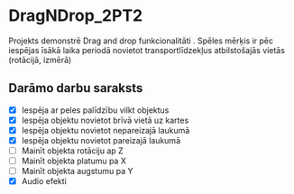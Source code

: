 # DragNDrop_2PT2
Projekts demonstrē Drag and drop funkcionalitāti . Spēles mērķis ir pēc iespējas īsākā laika periodā novietot transportlīdzekļus atbilstošajās vietās (rotācijā, izmērā)

## Darāmo darbu saraksts
- [X] Iespēja ar peles palīdzību vilkt objektus
- [X] Iespēja objektu novietot brīvā vietā uz kartes
- [X] Iespēja objektu novietot nepareizajā laukumā
- [X] Iespēja objektu novietot pareizajā laukumā
- [ ] Mainīt objekta rotāciju ap Z
- [ ] Mainīt objekta platumu pa X
- [ ] Mainīt objekta augstumu pa Y
- [X] Audio efekti
